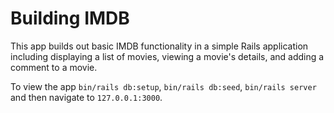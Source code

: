 # Building IMDB 

This app builds out basic IMDB functionality in a simple Rails application including displaying a list of movies, viewing a movie's details, and adding a comment to a movie.

To view the app `bin/rails db:setup`, `bin/rails db:seed`, `bin/rails server` and then navigate to `127.0.0.1:3000`.
